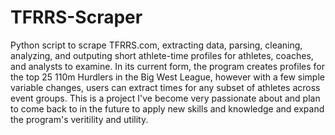 # TFRRS-Scraper
Python script to scrape TFRRS.com, extracting data, parsing, cleaning, analyzing, and outputing short athlete-time profiles for athletes, coaches, and analysts to examine. In its current form, the program creates profiles for the top 25 110m Hurdlers in the Big West League, however with a few simple variable changes, users can extract times for any subset of athletes across event groups. This is a project I've become very passionate about and plan to come back to in the future to apply new skills and knowledge and expand the program's veritility and utility.
